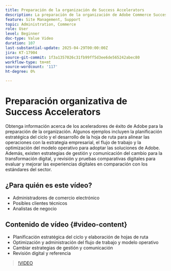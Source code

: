 ```yaml
---
title: Preparación de la organización de Success Accelerators
description: La preparación de la organización de Adobe Commerce Success Accelerator ayuda con la planificación estratégica, los flujos de trabajo, la administración de cambios y la revisión digital.
feature: Site Management, Support
topic: Administration, Commerce
role: User
level: Beginner
doc-type: Value Video
duration: 107
last-substantial-update: 2025-04-29T00:00:00Z
jira: KT-17904
source-git-commit: 1f3a1357026c31fb99ff5d3ee6de565242abec80
workflow-type: tm+mt
source-wordcount: '117'
ht-degree: 0%

---
```



# Preparación organizativa de Success Accelerators

Obtenga información acerca de los aceleradores de éxito de Adobe para la preparación de la organización. Algunos ejemplos incluyen la planificación estratégica del ciclo y el desarrollo de la hoja de ruta para alinear las operaciones con la estrategia empresarial, el flujo de trabajo y la optimización del modelo operativo para adoptar las soluciones de Adobe. Además, existen estrategias de gestión y comunicación del cambio para la transformación digital, y revisión y pruebas comparativas digitales para evaluar y mejorar las experiencias digitales en comparación con los estándares del sector.

## ¿Para quién es este vídeo?

* Administradores de comercio electrónico
* Posibles clientes técnicos
* Analistas de negocio

## Contenido de vídeo {#video-content}

* Planificación estratégica del ciclo y elaboración de hojas de ruta
* Optimización y administración del flujo de trabajo y modelo operativo
* Cambiar estrategias de gestión y comunicación
* Revisión digital y referencia

>[!VIDEO](https://video.tv.adobe.com/v/3457892/?learn=on&enablevpops)
